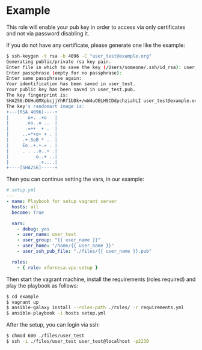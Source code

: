 # Example

This role will enable your pub key in order to access via only certificates and not via password disabling it.

If you do not have any certificate, please generate one like the example:
```bash
$ ssh-keygen -t rsa -b 4096 -C "user_test@example.org"
Generating public/private rsa key pair.
Enter file in which to save the key (/Users/someone/.ssh/id_rsa): user_test
Enter passphrase (empty for no passphrase):
Enter same passphrase again:
Your identification has been saved in user_test.
Your public key has been saved in user_test.pub.
The key fingerprint is:
SHA256:DUHuGMXpbcjjYhRf1bDk+/wW4uOELH9CDdpchziahLI user_test@example.org
The key's randomart image is:
+---[RSA 4096]----+
|       o+. .+o   |
|      .oo..o ..  |
|      .=++  + .  |
|     ..=*+o+ + . |
|     .+.SoB * .  |
|     Eo .+.+.= . |
|     . . ..o..+ .|
|          o..+ ..|
|           .+....|
+----[SHA256]-----+
```

Then you can continue setting the vars, in our example:
```yaml
# setup.yml
---
- name: Playbook for setup vagrant server
  hosts: all
  become: True

  vars:
    - debug: yes
    - user_name: user_test
    - user_group: "{{ user_name }}"
    - user_home: "/home/{{ user_name }}"
    - user_ssh_pub_file: "./files/{{ user_name }}.pub"

  roles:
    - { role: xfornesa.vps-setup }
```

Then start the vagrant machine, install the requirements (roles required) and play the playbook as follows:
```bash
$ cd example
$ vagrant up
$ ansible-galaxy install --roles-path ./roles/ -r requirements.yml
$ ansible-playbook -i hosts setup.yml
```

After the setup, you can login via ssh:
```bash
$ chmod 600 ./files/user_test
$ ssh -i ./files/user_test user_test@localhost -p2230
